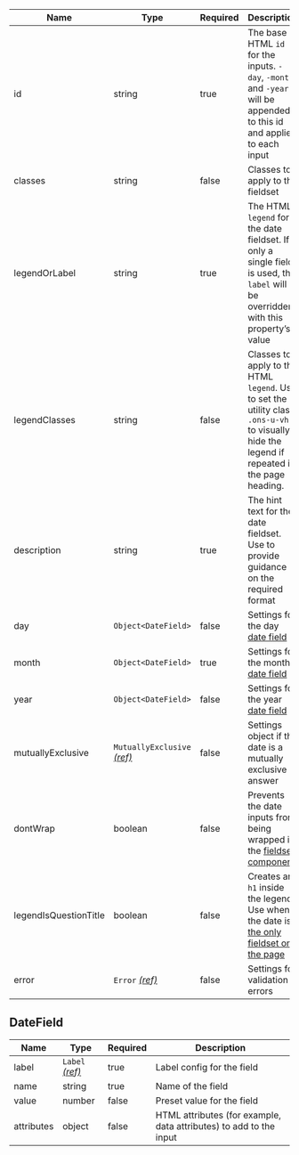 | Name                  | Type                                                          | Required | Description                                                                                                                                  |
| --------------------- | ------------------------------------------------------------- | -------- | -------------------------------------------------------------------------------------------------------------------------------------------- |
| id                    | string                                                        | true     | The base HTML `id` for the inputs. `-day`, `-month`, and `-year` will be appended to this id and applied to each input                       |
| classes               | string                                                        | false    | Classes to apply to the fieldset                                                                                                             |
| legendOrLabel         | string                                                        | true     | The HTML `legend` for the date fieldset. If only a single field is used, the `label` will be overridden with this property’s value           |
| legendClasses         | string                                                        | false    | Classes to apply to the HTML `legend`. Use to set the utility class `.ons-u-vh` to visually hide the legend if repeated in the page heading. |
| description           | string                                                        | true     | The hint text for the date fieldset. Use to provide guidance on the required format                                                          |
| day                   | `Object<DateField>`                                           | false    | Settings for the day [date field](#datefield)                                                                                                |
| month                 | `Object<DateField>`                                           | true     | Settings for the month [date field](#datefield)                                                                                              |
| year                  | `Object<DateField>`                                           | false    | Settings for the year [date field](#datefield)                                                                                               |
| mutuallyExclusive     | `MutuallyExclusive` [_(ref)_](/components/mutually-exclusive) | false    | Settings object if the date is a mutually exclusive answer                                                                                   |
| dontWrap              | boolean                                                       | false    | Prevents the date inputs from being wrapped in the [fieldset component](/components/fieldset)                                                |
| legendIsQuestionTitle | boolean                                                       | false    | Creates an `h1` inside the legend. Use when the date is [the only fieldset on the page](/components/fieldset#legend-as-pagequestion-title)   |
| error                 | `Error` [_(ref)_](/components/error)                          | false    | Settings for validation errors                                                                                                               |

## DateField

| Name       | Type                                 | Required | Description                                                        |
| ---------- | ------------------------------------ | -------- | ------------------------------------------------------------------ |
| label      | `Label` [_(ref)_](/components/label) | true     | Label config for the field                                         |
| name       | string                               | true     | Name of the field                                                  |
| value      | number                               | false    | Preset value for the field                                         |
| attributes | object                               | false    | HTML attributes (for example, data attributes) to add to the input |
